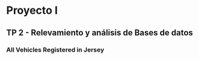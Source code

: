 # Proyecto I

## TP 2 - Relevamiento y análisis de Bases de datos

### All Vehicles Registered in Jersey
